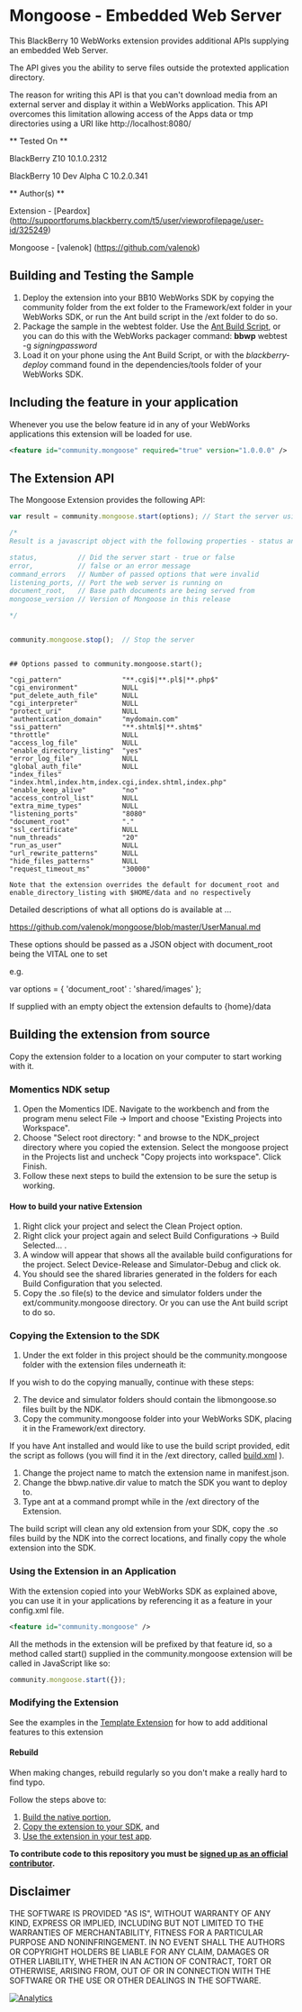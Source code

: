 Mongoose - Embedded Web Server
==============================

This BlackBerry 10 WebWorks extension provides additional APIs supplying an embedded Web Server.

The API gives you the ability to serve files outside the protexted application directory.

The reason for writing this API is that you can't download media from an external server and display it within a WebWorks application. 
This API overcomes this limitation allowing access of the Apps data or tmp directories using a URI like http://localhost:8080/

** Tested On **

BlackBerry Z10 10.1.0.2312

BlackBerry 10 Dev Alpha C 10.2.0.341

** Author(s) **

Extension - [Peardox] (http://supportforums.blackberry.com/t5/user/viewprofilepage/user-id/325249)

Mongoose - [valenok] (https://github.com/valenok)

## Building and Testing the Sample

1. Deploy the extension into your BB10 WebWorks SDK by copying the community folder from the ext folder to the Framework/ext folder in your WebWorks SDK, or run the Ant build script in the /ext folder to do so.
2. Package the sample in the webtest folder. Use the [Ant Build Script](https://github.com/blackberry/BB10-WebWorks-Community-Samples/tree/master/Ant-Build-Script), or you can do this with the WebWorks packager command:
	__bbwp__ webtest -g _signingpassword_
3. Load it on your phone using the Ant Build Script, or with the _blackberry-deploy_ command found in the dependencies/tools folder of your WebWorks SDK.

## Including the feature in your application
Whenever you use the below feature id in any of your WebWorks applications this extension will be loaded for use.
```xml
<feature id="community.mongoose" required="true" version="1.0.0.0" />
```

## The Extension API
The Mongoose Extension provides the following API:

```javascript
var result = community.mongoose.start(options); // Start the server using the defined options (see below)

/*
Result is a javascript object with the following properties - status and error are always returned the rest depend on circumstances

status,          // Did the server start - true or false
error,           // false or an error message
command_errors   // Number of passed options that were invalid
listening_ports, // Port the web server is running on
document_root,   // Base path documents are being served from
mongoose_version // Version of Mongoose in this release

*/
```

```javascript

community.mongoose.stop();  // Stop the server

```

```

## Options passed to community.mongoose.start();

"cgi_pattern"               "**.cgi$|**.pl$|**.php$"
"cgi_environment"           NULL
"put_delete_auth_file"      NULL
"cgi_interpreter"           NULL
"protect_uri"               NULL
"authentication_domain"     "mydomain.com"
"ssi_pattern"               "**.shtml$|**.shtm$"
"throttle"                  NULL
"access_log_file"           NULL
"enable_directory_listing"  "yes"
"error_log_file"            NULL
"global_auth_file"          NULL
"index_files"               "index.html,index.htm,index.cgi,index.shtml,index.php"
"enable_keep_alive"         "no"
"access_control_list"       NULL
"extra_mime_types"          NULL
"listening_ports"           "8080"
"document_root"             "."
"ssl_certificate"           NULL
"num_threads"               "20"
"run_as_user"               NULL
"url_rewrite_patterns"      NULL
"hide_files_patterns"       NULL
"request_timeout_ms"        "30000"

Note that the extension overrides the default for document_root and enable_directory_listing with $HOME/data and no respectively

```

Detailed descriptions of what all options do is available at ...

https://github.com/valenok/mongoose/blob/master/UserManual.md

These options should be passed as a JSON object with document_root being the VITAL one to set

e.g.

var options = { 'document_root' : 'shared/images' };

If supplied with an empty object the extension defaults to {home}/data

## Building the extension from source

Copy the extension folder to a location on your computer to start working with it.

### Momentics NDK setup

1. Open the Momentics IDE. Navigate to the workbench and from the program menu
select File -> Import and choose "Existing Projects into Workspace".
2. Choose "Select root directory: " and browse to the NDK_project directory where you copied the extension. Select the mongoose project in the Projects list and uncheck "Copy projects into workspace". Click Finish.
3. Follow these next steps to build the extension to be sure the setup is working.

#### How to build your native Extension</a>

1. Right click your project and select the Clean Project option.
2. Right click your project again and select Build Configurations -> Build Selected... .
3. A window will appear that shows all the available build configurations
for the project. Select Device-Release and Simulator-Debug and click ok.
4. You should see the shared libraries generated in the folders for each Build Configuration that you selected.
5. Copy the .so file(s) to the device and simulator folders under the ext/community.mongoose directory. Or you can use the Ant build script to do so.

### Copying the Extension to the SDK</a>

1. Under the ext folder in this project should be the community.mongoose folder with the extension files underneath it:

If you wish to do the copying manually, continue with these steps:

2. The device and simulator folders should contain the libmongoose.so files built by the NDK.
3. Copy the community.mongoose folder into your WebWorks SDK, placing it in the Framework/ext directory.

If you have Ant installed and would like to use the build script provided, edit the script as follows (you will find it in the /ext directory, called [build.xml](https://github.com/blackberry/WebWorks-Community-APIs/tree/master/BB10/mongoose/ext/build.xml) ).

1. Change the project name to match the extension name in manifest.json.
2. Change the bbwp.native.dir value to match the SDK you want to deploy to.
3. Type ant at a command prompt while in the /ext directory of the Extension. 

The build script will clean any old extension from your SDK, copy the .so files build by the NDK into the correct locations, and finally copy the whole extension into the SDK.

### Using the Extension in an Application</a>

With the extension copied into your WebWorks SDK as explained above, you can use it in your applications by referencing it as a feature in your config.xml file. 

```xml
<feature id="community.mongoose" />
```

All the methods in the extension will be prefixed by that feature id, so a method called start() supplied in the community.mongoose extension will be called in JavaScript like so:

```javascript
community.mongoose.start({});
```

### Modifying the Extension

See the examples in the [Template Extension](https://github.com/blackberry/WebWorks-Community-APIs/blob/master/BB10/Template) for how to add additional features to this extension

#### Rebuild 
When making changes, rebuild regularly so you don't make a really hard to find typo.

Follow the steps above to:
1. [Build the native portion](#how-to-build-your-native-extension),
2. [Copy the extension to your SDK](#copying-the-extension-to-the-sdk), and
3. [Use the extension in your test app](#using-the-extension-in-an-application).


**To contribute code to this repository you must be [signed up as an official contributor](http://blackberry.github.com/howToContribute.html).**

## Disclaimer

THE SOFTWARE IS PROVIDED "AS IS", WITHOUT WARRANTY OF ANY KIND, EXPRESS OR IMPLIED, INCLUDING BUT NOT LIMITED TO THE WARRANTIES OF MERCHANTABILITY, FITNESS FOR A PARTICULAR PURPOSE AND NONINFRINGEMENT. IN NO EVENT SHALL THE AUTHORS OR COPYRIGHT HOLDERS BE LIABLE FOR ANY CLAIM, DAMAGES OR OTHER LIABILITY, WHETHER IN AN ACTION OF CONTRACT, TORT OR OTHERWISE, ARISING FROM, OUT OF OR IN CONNECTION WITH THE SOFTWARE OR THE USE OR OTHER DEALINGS IN THE SOFTWARE.

[![Analytics](https://ga-beacon.appspot.com/UA-46817652-1/WebWorks-Community-APIs/BB10/Mongoose?pixel)](https://github.com/igrigorik/ga-beacon)
